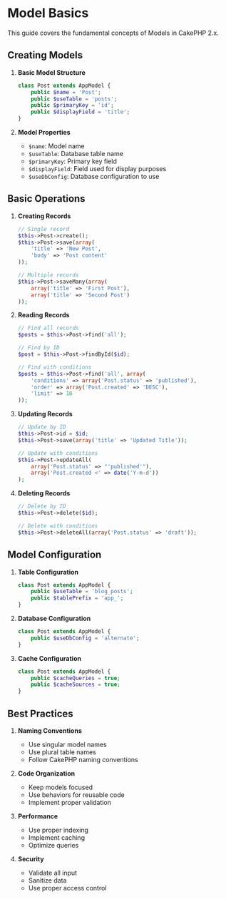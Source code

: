 # Model Basics

This guide covers the fundamental concepts of Models in CakePHP 2.x.

## Creating Models

1. **Basic Model Structure**
   ```php
   class Post extends AppModel {
       public $name = 'Post';
       public $useTable = 'posts';
       public $primaryKey = 'id';
       public $displayField = 'title';
   }
   ```

2. **Model Properties**
   - `$name`: Model name
   - `$useTable`: Database table name
   - `$primaryKey`: Primary key field
   - `$displayField`: Field used for display purposes
   - `$useDbConfig`: Database configuration to use

## Basic Operations

1. **Creating Records**
   ```php
   // Single record
   $this->Post->create();
   $this->Post->save(array(
       'title' => 'New Post',
       'body' => 'Post content'
   ));
   
   // Multiple records
   $this->Post->saveMany(array(
       array('title' => 'First Post'),
       array('title' => 'Second Post')
   ));
   ```

2. **Reading Records**
   ```php
   // Find all records
   $posts = $this->Post->find('all');
   
   // Find by ID
   $post = $this->Post->findById($id);
   
   // Find with conditions
   $posts = $this->Post->find('all', array(
       'conditions' => array('Post.status' => 'published'),
       'order' => array('Post.created' => 'DESC'),
       'limit' => 10
   ));
   ```

3. **Updating Records**
   ```php
   // Update by ID
   $this->Post->id = $id;
   $this->Post->save(array('title' => 'Updated Title'));
   
   // Update with conditions
   $this->Post->updateAll(
       array('Post.status' => "'published'"),
       array('Post.created <' => date('Y-m-d'))
   );
   ```

4. **Deleting Records**
   ```php
   // Delete by ID
   $this->Post->delete($id);
   
   // Delete with conditions
   $this->Post->deleteAll(array('Post.status' => 'draft'));
   ```

## Model Configuration

1. **Table Configuration**
   ```php
   class Post extends AppModel {
       public $useTable = 'blog_posts';
       public $tablePrefix = 'app_';
   }
   ```

2. **Database Configuration**
   ```php
   class Post extends AppModel {
       public $useDbConfig = 'alternate';
   }
   ```

3. **Cache Configuration**
   ```php
   class Post extends AppModel {
       public $cacheQueries = true;
       public $cacheSources = true;
   }
   ```

## Best Practices

1. **Naming Conventions**
   - Use singular model names
   - Use plural table names
   - Follow CakePHP naming conventions

2. **Code Organization**
   - Keep models focused
   - Use behaviors for reusable code
   - Implement proper validation

3. **Performance**
   - Use proper indexing
   - Implement caching
   - Optimize queries

4. **Security**
   - Validate all input
   - Sanitize data
   - Use proper access control 